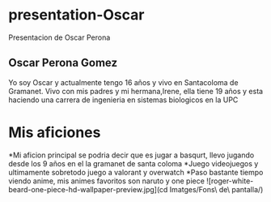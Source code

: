 # presentation-Oscar
Presentacion de Oscar Perona
## Oscar Perona Gomez
Yo soy Oscar y actualmente tengo 16 años y vivo en Santacoloma de Gramanet.
Vivo con mis padres y mi hermana,Irene, ella tiene 19 años y esta haciendo una carrera de ingenieria en sistemas biologicos en la UPC

# __Mis aficiones__

*Mi aficion principal se podria decir que es jugar a basqurt, llevo jugando desde los 9 años en el la gramanet de santa coloma
*Juego videojuegos y ultimamente sobretodo juego a valorant y overwatch
*Paso bastante tiempo viendo anime, mis animes favoritos son naruto y one piece ![roger-white-beard-one-piece-hd-wallpaper-preview.jpg](cd Imatges/Fons\ de\ pantalla/) 
